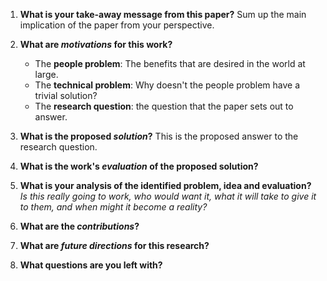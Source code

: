 1.  **What is your take-away message from this paper?** Sum up the main implication of the paper from your perspective. 
  
3. **What are _motivations_ for this work?**
      - The **people problem**: The  benefits that are desired in the world at large. 
      - The  **technical problem**: Why doesn't the people problem have a trivial solution?
      - The **research question**: the question that the paper sets out to answer.  


3.  **What is the proposed _solution_?** This is the proposed answer to the research question. 
    
4.  **What is the work's _evaluation_ of the proposed solution?** 
    
5.  **What is your analysis of the identified problem, idea and evaluation?**  _Is this really going to work, who would want it, what it will take to give it to them, and when might it become a reality?_
    
6.  **What are the _contributions_?** 
    
7.  **What are _future directions_ for this research?** 
    
8.  **What questions are you left with?** 
    
